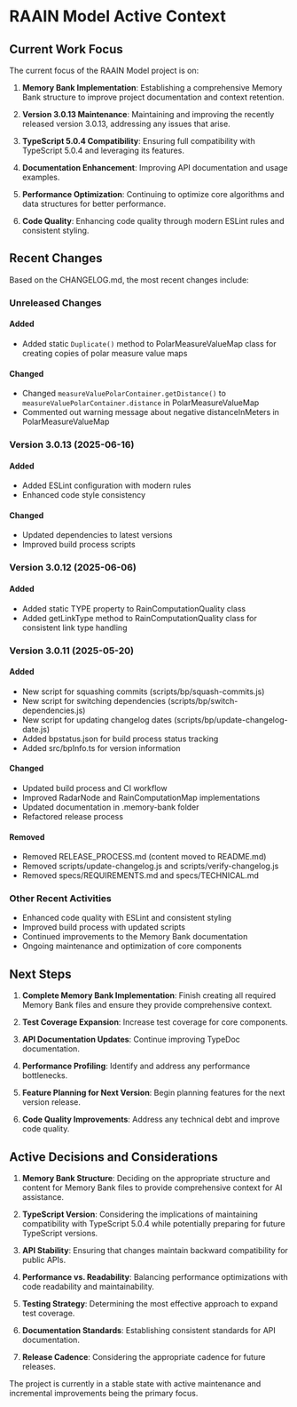 # RAAIN Model Active Context

## Current Work Focus

The current focus of the RAAIN Model project is on:

1. **Memory Bank Implementation**: Establishing a comprehensive Memory Bank structure to improve project documentation and context retention.

2. **Version 3.0.13 Maintenance**: Maintaining and improving the recently released version 3.0.13, addressing any issues that arise.

3. **TypeScript 5.0.4 Compatibility**: Ensuring full compatibility with TypeScript 5.0.4 and leveraging its features.

4. **Documentation Enhancement**: Improving API documentation and usage examples.

5. **Performance Optimization**: Continuing to optimize core algorithms and data structures for better performance.

6. **Code Quality**: Enhancing code quality through modern ESLint rules and consistent styling.

## Recent Changes

Based on the CHANGELOG.md, the most recent changes include:

### Unreleased Changes

#### Added
- Added static `Duplicate()` method to PolarMeasureValueMap class for creating copies of polar measure value maps

#### Changed
- Changed `measureValuePolarContainer.getDistance()` to `measureValuePolarContainer.distance` in PolarMeasureValueMap
- Commented out warning message about negative distanceInMeters in PolarMeasureValueMap

### Version 3.0.13 (2025-06-16)

#### Added
- Added ESLint configuration with modern rules
- Enhanced code style consistency

#### Changed
- Updated dependencies to latest versions
- Improved build process scripts

### Version 3.0.12 (2025-06-06)

#### Added
- Added static TYPE property to RainComputationQuality class
- Added getLinkType method to RainComputationQuality class for consistent link type handling

### Version 3.0.11 (2025-05-20)

#### Added
- New script for squashing commits (scripts/bp/squash-commits.js)
- New script for switching dependencies (scripts/bp/switch-dependencies.js)
- New script for updating changelog dates (scripts/bp/update-changelog-date.js)
- Added bpstatus.json for build process status tracking
- Added src/bpInfo.ts for version information

#### Changed
- Updated build process and CI workflow
- Improved RadarNode and RainComputationMap implementations
- Updated documentation in .memory-bank folder
- Refactored release process

#### Removed
- Removed RELEASE_PROCESS.md (content moved to README.md)
- Removed scripts/update-changelog.js and scripts/verify-changelog.js
- Removed specs/REQUIREMENTS.md and specs/TECHNICAL.md

### Other Recent Activities
- Enhanced code quality with ESLint and consistent styling
- Improved build process with updated scripts
- Continued improvements to the Memory Bank documentation
- Ongoing maintenance and optimization of core components

## Next Steps

1. **Complete Memory Bank Implementation**: Finish creating all required Memory Bank files and ensure they provide comprehensive context.

2. **Test Coverage Expansion**: Increase test coverage for core components.

3. **API Documentation Updates**: Continue improving TypeDoc documentation.

4. **Performance Profiling**: Identify and address any performance bottlenecks.

5. **Feature Planning for Next Version**: Begin planning features for the next version release.

6. **Code Quality Improvements**: Address any technical debt and improve code quality.

## Active Decisions and Considerations

1. **Memory Bank Structure**: Deciding on the appropriate structure and content for Memory Bank files to provide comprehensive context for AI assistance.

2. **TypeScript Version**: Considering the implications of maintaining compatibility with TypeScript 5.0.4 while potentially preparing for future TypeScript versions.

3. **API Stability**: Ensuring that changes maintain backward compatibility for public APIs.

4. **Performance vs. Readability**: Balancing performance optimizations with code readability and maintainability.

5. **Testing Strategy**: Determining the most effective approach to expand test coverage.

6. **Documentation Standards**: Establishing consistent standards for API documentation.

7. **Release Cadence**: Considering the appropriate cadence for future releases.

The project is currently in a stable state with active maintenance and incremental improvements being the primary focus.
